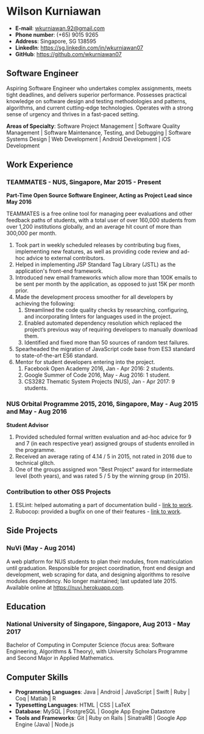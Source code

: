 # Wilson Kurniawan

* **E-mail**: wkurniawan.92@gmail.com
* **Phone number**: (+65) 9015 9265
* **Address**: Singapore, SG 138595
* **LinkedIn**: https://sg.linkedin.com/in/wkurniawan07
* **GitHub**: https://github.com/wkurniawan07

## Software Engineer

Aspiring Software Engineer who undertakes complex assignments, meets tight deadlines, and delivers superior performance. Possesses practical knowledge on software design and testing methodologies and patterns, algorithms, and current cutting-edge technologies. Operates with a strong sense of urgency and thrives in a fast-paced setting.

**Areas of Specialty**:
Software Project Management | Software Quality Management | Software Maintenance, Testing, and Debugging |
Software Systems Design | Web Development | Android Development | iOS Development

## Work Experience

### TEAMMATES - NUS, Singapore, Mar 2015 - Present

**Part-Time Open Source Software Engineer, Acting as Project Lead since May 2016**

TEAMMATES is a free online tool for managing peer evaluations and other feedback paths of students, with a total user of over 160,000 students from over 1,200 institutions globally, and an average hit count of more than 300,000 per month.

1. Took part in weekly scheduled releases by contributing bug fixes, implementing new features, as well as providing code review and ad-hoc advice to external contributors.
1. Helped in implementing JSP Standard Tag Library (JSTL) as the application's front-end framework.
1. Introduced new email frameworks which allow more than 100K emails to be sent per month by the application, as opposed to just 15K per month prior.
1. Made the development process smoother for all developers by achieving the following:
   1. Streamlined the code quality checks by researching, configuring, and incorporating linters for languages used in the project.
   1. Enabled automated dependency resolution which replaced the project’s previous way of requiring developers to manually download them.
   1. Identified and fixed more than 50 sources of random test failures.
1. Spearheaded the migration of JavaScript code base from ES3 standard to state-of-the-art ES6 standard.
1. Mentor for student developers entering into the project.
   1. Facebook Open Academy 2016, Jan - Apr 2016: 2 students.
   1. Google Summer of Code 2016, May - Aug 2016: 1 student.
   1. CS3282 Thematic System Projects (NUS), Jan - Apr 2017: 9 students.

### NUS Orbital Programme 2015, 2016, Singapore, May - Aug 2015 and May - Aug 2016

**Student Advisor**

1. Provided scheduled formal written evaluation and ad-hoc advice for 9 and 7 (in each respective year) assigned groups of students enrolled in the programme.
1. Received an average rating of 4.14 / 5 in 2015, not rated in 2016 due to technical glitch.
1. One of the groups assigned won "Best Project" award for intermediate level (both years), and was rated 5 / 5 by the winning group (in 2015).

### Contribution to other OSS Projects

1. ESLint: helped automating a part of documentation build - [link to work](https://github.com/eslint/eslint/pull/8127).
1. Rubocop: provided a bugfix on one of their features - [link to work](https://github.com/bbatsov/rubocop/pull/4069).

## Side Projects

### NuVi (May - Aug 2014)

A web platform for NUS students to plan their modules, from matriculation until graduation. Responsible for project coordination, front end design and development, web scraping for data, and designing algorithms to resolve modules dependency. No longer maintained; last updated late 2015. Available online at https://nuvi.herokuapp.com.

## Education

### National University of Singapore, Singapore, Aug 2013 - May 2017

Bachelor of Computing in Computer Science (focus area: Software Engineering, Algorithms & Theory), with University Scholars Programme and Second Major in Applied Mathematics.

## Computer Skills

* **Programming Languages**: Java | Android | JavaScript | Swift | Ruby | Coq | Matlab | R
* **Typesetting Languages**: HTML | CSS | LaTeX
* **Database**: MySQL | PostgreSQL | Google App Engine Datastore
* **Tools and Frameworks**: Git | Ruby on Rails | SinatraRB | Google App Engine (Java) | Node.js
